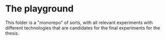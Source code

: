 # The playground

This folder is a "monorepo" of sorts, with all relevant experiments with
different technologies that are candidates for the final experiments for the
thesis.
